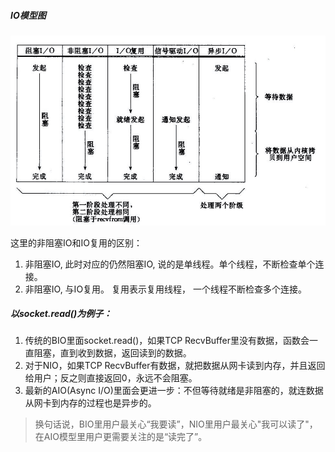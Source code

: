 
##### IO模型图
![IO模型](./IO模型.jpg)


这里的非阻塞IO和IO复用的区别：
1. 非阻塞IO, 此时对应的仍然阻塞IO, 说的是单线程。单个线程，不断检查单个连接。
2. 非阻塞IO, 与IO复用。 复用表示复用线程， 一个线程不断检查多个连接。

##### 以socket.read()为例子：

1. 传统的BIO里面socket.read()，如果TCP RecvBuffer里没有数据，函数会一直阻塞，直到收到数据，返回读到的数据。
2. 对于NIO，如果TCP RecvBuffer有数据，就把数据从网卡读到内存，并且返回给用户；反之则直接返回0，永远不会阻塞。
3. 最新的AIO(Async I/O)里面会更进一步：不但等待就绪是非阻塞的，就连数据从网卡到内存的过程也是异步的。
> 换句话说，BIO里用户最关心“我要读”，NIO里用户最关心"我可以读了"，在AIO模型里用户更需要关注的是“读完了”。


